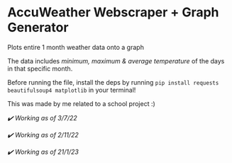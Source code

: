 # AccuWeather Webscraper + Graph Generator 
Plots entire 1 month weather data onto a graph

The data includes *minimum, maximum & average temperature* of the days in that specific month.

Before running the file, install the deps by running
`pip install requests beautifulsoup4 matplotlib`
in your terminal!

This was made by me related to a school project :)

*✔️ Working as of 3/7/22*     

*✔️ Working as of 2/11/22*

*✔️ Working as of 21/1/23*
